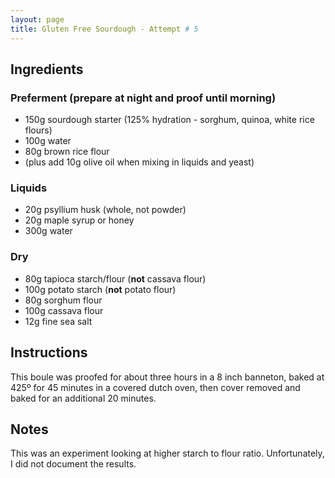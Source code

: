 ```yaml
---
layout: page
title: Gluten Free Sourdough - Attempt # 5
---
```


## Ingredients

### Preferment (prepare at night and proof until morning)
- 150g sourdough starter (125% hydration - sorghum, quinoa, white rice flours)
- 100g water
- 80g brown rice flour
- (plus add 10g olive oil when mixing in liquids and yeast)

### Liquids
- 20g psyllium husk (whole, not powder)
- 20g maple syrup or honey
- 300g water

### Dry
- 80g tapioca starch/flour (**not** cassava flour)
- 100g potato starch (**not** potato flour)
- 80g sorghum flour
- 100g cassava flour
- 12g fine sea salt

## Instructions

This boule was proofed for about three hours in a 8 inch banneton, baked at 425º for 45 minutes in a covered dutch oven, then cover removed and baked for an additional 20 minutes.

## Notes

This was an experiment looking at higher starch to flour ratio. Unfortunately, I did not document the results.
